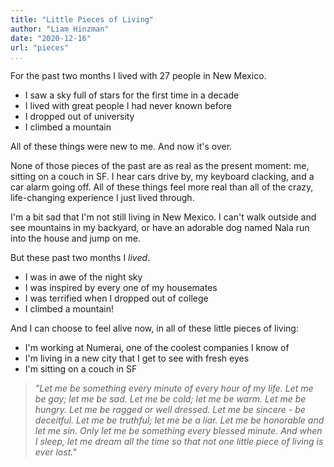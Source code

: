 ```yaml
---
title: "Little Pieces of Living"
author: "Liam Hinzman"
date: "2020-12-16"
url: "pieces"
...
```


For the past two months I lived with 27 people in New Mexico.

- I saw a sky full of stars for the first time in a decade
- I lived with great people I had never known before
- I dropped out of university
- I climbed a mountain

All of these things were new to me. And now it's over.

None of those pieces of the past are as real as the present moment: me, sitting on a couch in SF. I hear cars drive by, my keyboard clacking, and a car alarm going off. All of these things feel more real than all of the crazy, life-changing experience I just lived through.

I'm a bit sad that I'm not still living in New Mexico. I can't walk outside and see mountains in my backyard, or have an adorable dog named Nala run into the house and jump on me.

But these past two months I _lived_.

- I was in awe of the night sky
- I was inspired by every one of my housemates
- I was terrified when I dropped out of college
- I climbed a mountain!

And I can choose to feel alive now, in all of these little pieces of living:

- I'm working at Numerai, one of the coolest companies I know of
- I'm living in a new city that I get to see with fresh eyes
- I'm sitting on a couch in SF

> _"Let me be something every minute of every hour of my life. Let me be gay; let me be sad. Let me be cold; let me be warm. Let me be hungry. Let me be ragged or well dressed. Let me be sincere - be deceitful. Let me be truthful; let me be a liar. Let me be honorable and let me sin. Only let me be something every blessed minute. And when I sleep, let me dream all the time so that not one little piece of living is ever lost."_
